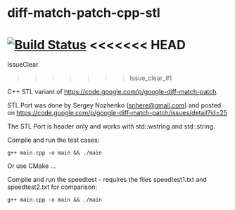 diff-match-patch-cpp-stl
========================

[![Build Status](https://travis-ci.org/jiwoongs/diff-match-patch-cpp-stl.png)](https://travis-ci.org/leutloff/diff-match-patch-cpp-stl)
<<<<<<< HEAD
=======

IssueClear
>>>>>>> Issue_clear_#1

C++ STL variant of https://code.google.com/p/google-diff-match-patch.

STL Port was done by Sergey Nozhenko (snhere@gmail.com) and posted on
https://code.google.com/p/google-diff-match-patch/issues/detail?id=25

The STL Port is header only and works with std::wstring and std::string.

Compile and run the test cases:

    g++ main.cpp -o main && ./main

Or use CMake ...

Compile and run the speedtest - requires the files speedtest1.txt and speedtest2.txt for comparison:

    g++ main.cpp -o main && ./main
